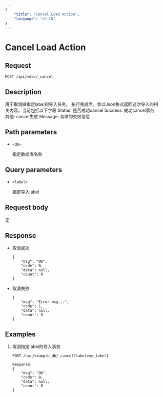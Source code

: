 ```yaml
---
{
    "title": "Cancel Load Action",
    "language": "zh-CN"
}
---
```


# Cancel Load Action

## Request

`POST /api/<db>/_cancel`

## Description

用于取消掉指定label的导入任务。
执行完成后，会以Json格式返回这次导入的相关内容。当前包括以下字段
    Status: 是否成功cancel
        Success: 成功cancel事务
        其他: cancel失败
    Message: 具体的失败信息
    
## Path parameters

* `<db>`

    指定数据库名称

## Query parameters

* `<label>`

    指定导入label

## Request body

无

## Response

* 取消成功

    ```
    {
    	"msg": "OK",
    	"code": 0,
    	"data": null,
    	"count": 0
    }
    ```

* 取消失败

    ```
    {
    	"msg": "Error msg...",
    	"code": 1,
    	"data": null,
    	"count": 0
    }
    ```
    
## Examples

1. 取消指定label的导入事务

    ```
    POST /api/example_db/_cancel?label=my_label1

    Response:
    {
    	"msg": "OK",
    	"code": 0,
    	"data": null,
    	"count": 0
    }
    ```
    




